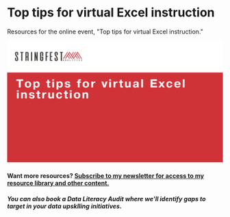 # Top tips for virtual Excel instruction

Resources for the online event, "Top tips for virtual Excel instruction."

![Cover](images/top-tips-cover.png)


#### Want more resources? [Subscribe to my newsletter for access to my resource library and other content.](http://stringfestanalytics.com/subscribe/) 
##### You can also book a Data Literacy Audit where we'll identify gaps to target in your data upsklling initiatives.  
